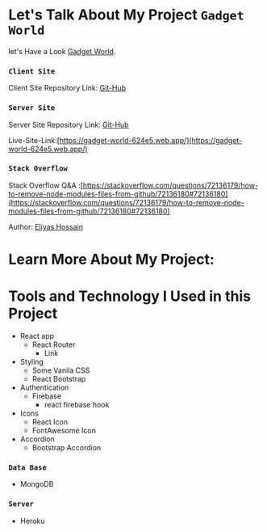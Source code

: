 # Let's Talk About My Project `Gadget World`

let's Have a Look [Gadget World](https://gadget-world-624e5.web.app/).

### `Client Site `

Client Site Repository Link: [Git-Hub](https://github.com/ProgrammingHeroWC4/warehouse-management-client-side-eliyas700)

### `Server Site`

Server Site Repository Link: [Git-Hub](https://github.com/ProgrammingHeroWC4/warehouse-management-server-side-eliyas700)

Live-Site-Link:[https://gadget-world-624e5.web.app/](https://gadget-world-624e5.web.app/)

### `Stack Overflow `

Stack Overflow Q&A :[https://stackoverflow.com/questions/72136179/how-to-remove-node-modules-files-from-github/72136180#72136180](https://stackoverflow.com/questions/72136179/how-to-remove-node-modules-files-from-github/72136180#72136180)

Author: [Eliyas Hossain](https://www.linkedin.com/in/eliyas-hossain-55867b82/)

# Learn More About My Project:

# Tools and Technology I Used in this Project

- React app
  - React Router
    - Link
- Styling
  - Some Vanila CSS
  - React Bootstrap
- Authentication
  - Firebase
    - react firebase hook
- Icons
  - React Icon
  - FontAwesome Icon
- Accordion
  - Bootstrap Accordion

### `Data Base`

- MongoDB

### `Server`

- Heroku
